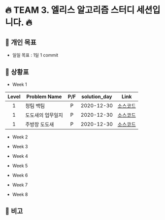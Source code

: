 # 🔥 TEAM 3. 엘리스 알고리즘  스터디 세션입니다. 🔥

## 📢 개인 목표

+ 일일 목표 : 1일 1 commit

## 📢 상황표
+ Week 1

| Level | Problem Name | P/F | solution_day | Link |
| :---: | --- | :---: | :---: | :---: |
| 1 | 청팀 백팀 | P | 2020-12-30 | [소스코드](https://kdt-gitlab.elice.io/WI/elice_algorithm_study/-/blob/master/Q1.py) |
| 1 | 도도새의 업무일지 | P | 2020-12-30 | [소스코드](https://kdt-gitlab.elice.io/WI/elice_algorithm_study/-/blob/master/Q2.py) |
| 1 | 주방장 도도새 | P | 2020-12-30 | [소스코드](https://kdt-gitlab.elice.io/WI/elice_algorithm_study/-/blob/master/Q3.py) |

+ Week 2


+ Week 3


+ Week 4


+ Week 5


+ Week 6


+ Week 7


+ Week 8


## 📢 비고
